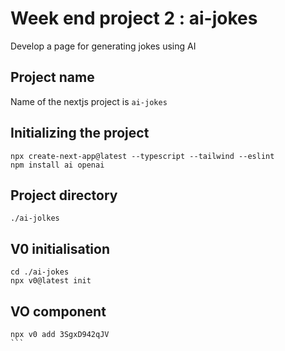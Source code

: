 # Week end project 2 : ai-jokes

Develop a page for generating jokes using AI

## Project name
Name of the nextjs project  is ```ai-jokes```

## Initializing the project

```
npx create-next-app@latest --typescript --tailwind --eslint
npm install ai openai
```

## Project directory
```./ai-jolkes```

## V0 initialisation
```
cd ./ai-jokes
npx v0@latest init
```

## VO component
````
npx v0 add 3SgxD942qJV
```
